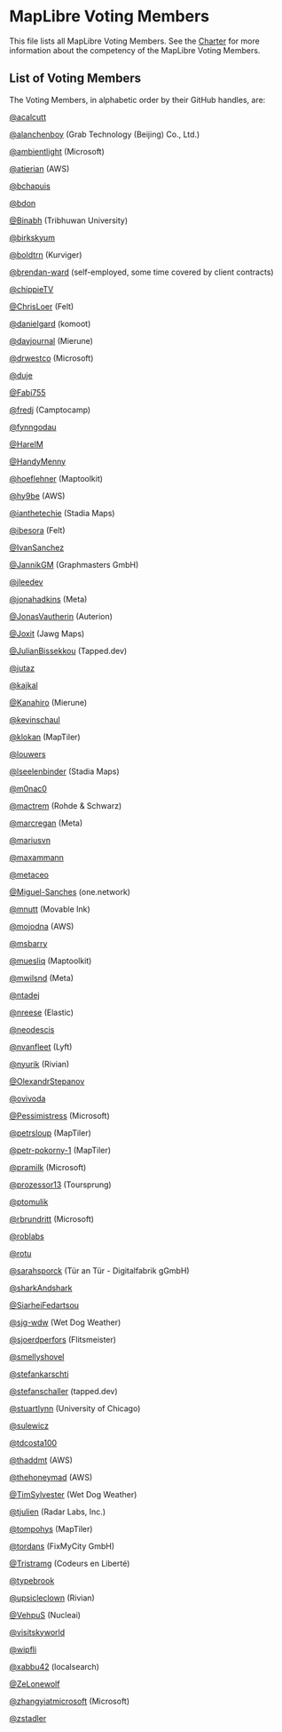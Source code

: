 # MapLibre Voting Members

This file lists all MapLibre Voting Members. See the [Charter](https://github.com/maplibre/maplibre/blob/main/CHARTER.md) for more information about the competency of the MapLibre Voting Members.

## List of Voting Members

The Voting Members, in alphabetic order by their GitHub handles, are:

[@acalcutt](https://github.com/acalcutt)

[@alanchenboy](https://github.com/alanchenboy) (Grab Technology (Beijing) Co., Ltd.)

[@ambientlight](https://github.com/ambientlight) (Microsoft)

[@atierian](https://github.com/atierian) (AWS)

[@bchapuis](https://github.com/bchapuis)

[@bdon](https://github.com/bdon)

[@Binabh](https://github.com/Binabh) (Tribhuwan University)

[@birkskyum](https://github.com/birkskyum)

[@boldtrn](https://github.com/boldtrn) (Kurviger)

[@brendan-ward](https://github.com/brendan-ward) (self-employed, some time covered by client contracts)

[@chippieTV](https://github.com/chippieTV)

[@ChrisLoer](https://github.com/ChrisLoer) (Felt)

[@danielgard](https://github.com/danielgard) (komoot)

[@dayjournal](https://github.com/dayjournal) (Mierune)

[@drwestco](https://github.com/drwestco) (Microsoft)

[@duje](https://github.com/duje)

[@Fabi755](https://github.com/Fabi755)

[@fredj](https://github.com/fredj) (Camptocamp)

[@fynngodau](https://github.com/fynngodau)

[@HarelM](https://github.com/harelm)

[@HandyMenny](https://github.com/HandyMenny)

[@hoeflehner](https://github.com/hoeflehner) (Maptoolkit)

[@hy9be](https://github.com/hy9be) (AWS)

[@ianthetechie](https://github.com/ianthetechie) (Stadia Maps)

[@ibesora](https://github.com/ibesora) (Felt)

[@IvanSanchez](https://github.com/IvanSanchez)

[@JannikGM](https://github.com/JannikGM) (Graphmasters GmbH)

[@jleedev](https://github.com/jleedev)

[@jonahadkins](https://github.com/jonahadkins) (Meta)

[@JonasVautherin](https://github.com/JonasVautherin) (Auterion)

[@Joxit](https://github.com/Joxit) (Jawg Maps)

[@JulianBissekkou](https://github.com/JulianBissekkou) (Tapped.dev)

[@jutaz](https://github.com/jutaz)

[@kajkal](https://github.com/kajkal)

[@Kanahiro](https://github.com/Kanahiro) (Mierune)

[@kevinschaul](https://github.com/kevinschaul)

[@klokan](https://github.com/klokan) (MapTiler)

[@louwers](https://github.com/louwers)

[@lseelenbinder](https://github.com/lseelenbinder) (Stadia Maps)

[@m0nac0](https://github.com/m0nac0)

[@mactrem](https://github.com/mactrem) (Rohde & Schwarz)

[@marcregan](https://github.com/marcregan) (Meta)

[@mariusvn](https://github.com/mariusvn)

[@maxammann](https://github.com/maxammann)

[@metaceo](https://github.com/metaceo)

[@Miguel-Sanches](https://github.com/Miguel-Sanches) (one.network)

[@mnutt](https://github.com/mnutt) (Movable Ink)

[@mojodna](https://github.com/mojodna) (AWS)

[@msbarry](https://github.com/msbarry)

[@muesliq](https://github.com/muesliq) (Maptoolkit)

[@mwilsnd](https://github.com/mwilsnd) (Meta)

[@ntadej](https://github.com/ntadej)

[@nreese](https://github.com/nreese) (Elastic)

[@neodescis](https://github.com/neodescis)

[@nvanfleet](https://github.com/nvanfleet) (Lyft)

[@nyurik](https://github.com/nyurik) (Rivian)

[@OlexandrStepanov](https://github.com/OlexandrStepanov)

[@ovivoda](https://github.com/ovivoda)

[@Pessimistress](https://github.com/pessimistress) (Microsoft)

[@petrsloup](https://github.com/petrsloup) (MapTiler)

[@petr-pokorny-1](https://github.com/petr-pokorny-1) (MapTiler)

[@pramilk](https://github.com/pramilk) (Microsoft)

[@prozessor13](https://github.com/prozessor13) (Toursprung)

[@ptomulik](https://github.com/ptomulik)

[@rbrundritt](https://github.com/rbrundritt) (Microsoft)

[@roblabs](https://github.com/roblabs)

[@rotu](https://github.com/rotu)

[@sarahsporck](https://github.com/sarahsporck) (Tür an Tür - Digitalfabrik gGmbH)

[@sharkAndshark](https://github.com/sharkAndshark)

[@SiarheiFedartsou](https://github.com/SiarheiFedartsou)

[@sjg-wdw](https://github.com/wdw) (Wet Dog Weather)

[@sjoerdperfors](https://github.com/sjoerdperfors) (Flitsmeister)

[@smellyshovel](https://github.com/smellyshovel)

[@stefankarschti](https://github.com/stefankarschti)

[@stefanschaller](https://github.com/stefanschaller) (tapped.dev)

[@stuartlynn](https://github.com/stuartlynn) (University of Chicago)

[@sulewicz](https://github.com/sulewicz)

[@tdcosta100](https://github.com/tdcosta100)

[@thaddmt](https://github.com/thaddmt) (AWS)

[@thehoneymad](https://github.com/thehoneymad) (AWS)

[@TimSylvester](https://github.com/TimSylvester) (Wet Dog Weather)

[@tjulien](https://github.com/tjulien) (Radar Labs, Inc.)

[@tompohys](https://github.com/TomPohys) (MapTiler)

[@tordans](https://github.com/tordans) (FixMyCity GmbH)

[@Tristramg](https://github.com/Tristramg) (Codeurs en Liberté)

[@typebrook](https://github.com/typebrook)

[@upsicleclown](https://github.com/upsicleclown) (Rivian)

[@VehpuS](https://github.com/VehpuS) (Nucleai)

[@visitskyworld](https://github.com/visitskyworld)

[@wipfli](https://github.com/wipfli)

[@xabbu42](https://github.com/xabbu42) (localsearch)

[@ZeLonewolf](https://github.com/ZeLonewolf)

[@zhangyiatmicrosoft](https://github.com/zhangyiatmicrosoft) (Microsoft)

[@zstadler](https://github.com/zstadler)
